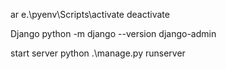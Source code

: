 ar
e.\pyenv\Scripts\activate
deactivate


Django
python -m django --version
django-admin


start server
    python .\manage.py runserver